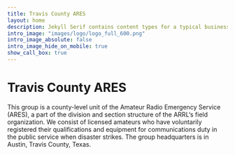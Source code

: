 ```yaml
---
title: Travis County ARES
layout: home
description: Jekyll Serif contains content types for a typical business website. The theme is fully responsive, blazing fast and artfully illustrated.
intro_image: "images/logo/logo_full_600.png"
intro_image_absolute: false
intro_image_hide_on_mobile: true
show_call_box: true
---
```


# Travis County ARES

This group is a county-level unit of the Amateur Radio Emergency Service (ARES), a part of the division and section structure of the ARRL‘s field organization. We consist of licensed amateurs who have voluntarily registered their qualifications and equipment for communications duty in the public service when disaster strikes. The group headquarters is in Austin, Travis County, Texas.
